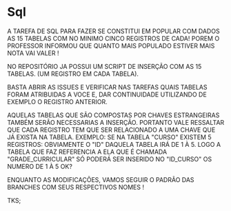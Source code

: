 # Sql


A TAREFA DE SQL PARA FAZER SE CONSTITUI EM POPULAR COM DADOS AS 15 TABELAS COM NO MINIMO CINCO REGISTROS DE CADA!
POREM O PROFESSOR INFORMOU QUE QUANTO MAIS POPULADO ESTIVER MAIS NOTA VAI VALER !

NO REPOSITÓRIO JA POSSUI UM SCRIPT DE INSERÇÃO COM AS 15 TABELAS. (UM REGISTRO EM CADA TABELA).

BASTA ABRIR AS ISSUES E VERIFICAR NAS TAREFAS QUAIS TABELAS FORAM ATRIBUIDAS A VOCE E, DAR CONTINUIDADE UTILIZANDO DE EXEMPLO O REGISTRO ANTERIOR.


AQUELAS TABELAS QUE SÃO COMPOSTAS POR CHAVES ESTRANGEIRAS TAMBÉM SERÃO NECESSARIAS A INSERÇÃO. PORTANTO VALE RESSALTAR QUE CADA REGISTRO TEM QUE SER RELACIONADO A UMA CHAVE QUE JÁ EXISTA NA TABELA. 
EXEMPLO: SE NA TABELA "CURSO" EXISTEM 5 REGISTROS: OBVIAMENTE O "ID" DAQUELA TABELA IRÁ DE 1 À 5. LOGO A TABELA QUE FAZ REFERENCIA A ELA QUE É CHAMADA "GRADE_CURRICULAR" SÓ PODERÁ SER INSERIDO NO "ID_CURSO" OS NUMERO DE 1 À 5 OK?


ENQUANTO AS MODIFICAÇÕES, VAMOS SEGUIR O PADRÃO DAS BRANCHES COM SEUS RESPECTIVOS NOMES !


TKS;

